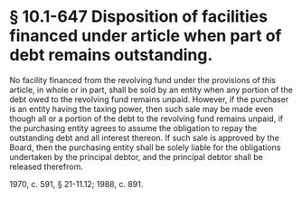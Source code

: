 # § 10.1-647 Disposition of facilities financed under article when part of debt remains outstanding.

<p>No facility financed from the revolving fund under the provisions of this article, in whole or in part, shall be sold by an entity when any portion of the debt owed to the revolving fund remains unpaid. However, if the purchaser is an entity having the taxing power, then such sale may be made even though all or a portion of the debt to the revolving fund remains unpaid, if the purchasing entity agrees to assume the obligation to repay the outstanding debt and all interest thereon. If such sale is approved by the Board, then the purchasing entity shall be solely liable for the obligations undertaken by the principal debtor, and the principal debtor shall be released therefrom.</p><p>1970, c. 591, § 21-11.12; 1988, c. 891.</p>